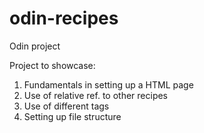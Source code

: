 # odin-recipes
Odin project

Project to showcase:
1. Fundamentals in setting up a HTML page
2. Use of relative ref. to other recipes
3. Use of different tags
4. Setting up file structure
